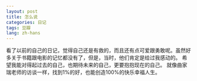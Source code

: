 ```yaml
---
layout: post
title: 怎么说
categories: 日记
tags: 豆瓣
lang: zh-hans
---
```

看了以前的自己的日记，觉得自己还是有救的，而且还有点可爱跟勇敢呢。虽然好多关于书籍跟电影的记忆都没有了，但是，当时，他们肯定是给过我感动的。
希望我能对得起过去的自己，也期待未来的自己，更要抱抱现在的自己。
就像曲家瑞老师的访谈一样，找到1%的好，也能创造100%的快乐幸福人生。